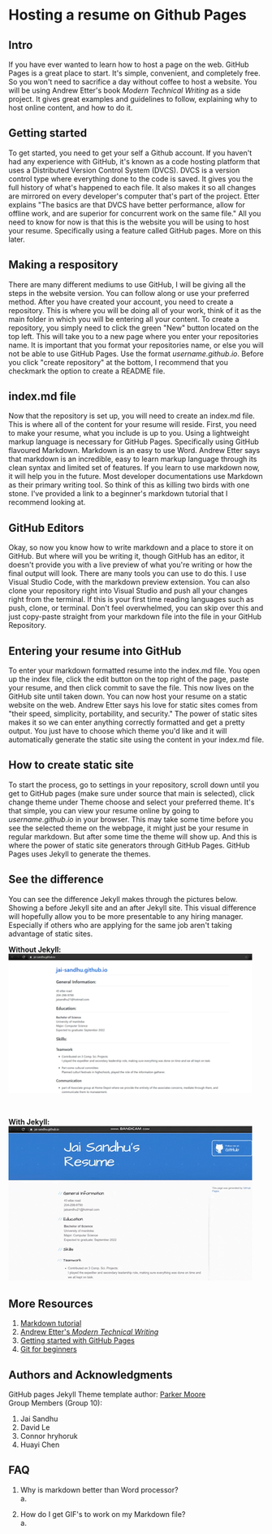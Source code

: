 # Hosting a resume on Github Pages

## Intro
If you have ever wanted to learn how to host a page on the web. GitHub Pages is a great place to start. It's simple, convenient, and completely free. So you won't need to sacrifice a day without coffee to host a website. You will be using Andrew Etter's book _Modern Technical Writing_ as a side project. It gives great examples and guidelines to follow, explaining why to host online content, and how to do it.  

## Getting started
To get started, you need to get your self a Github account. If you haven't had any experience with GitHub, it's known as a code hosting platform that uses a Distributed Version Control System (DVCS). DVCS is a version control type where everything done to the code is saved. It gives you the full history of what's happened to each file. It also makes it so all changes are mirrored on every developer's computer that's part of the project. Etter explains "The basics are that DVCS have better performance, allow for offline work, and are superior for concurrent work on the same file." All you need to know for now is that this is the website you will be using to host your resume. Specifically using a feature called GitHub pages. More on this later.  

## Making a respository
There are many different mediums to use GitHub, I will be giving all the steps in the website version. You can follow along or use your preferred method. After you have created your account, you need to create a repository. This is where you will be doing all of your work, think of it as the main folder in which you will be entering all your content. To create a repository, you simply need to click the green "New" button located on the top left. This will take you to a new page where you enter your repositories name. It is important that you format your repositories name, or else you will not be able to use GitHub Pages. Use the format _username.github.io</span>_. Before you click "create repository" at the bottom, I recommend that you checkmark the option to create a README file.  
## index.md<span> file
Now that the repository is set up, you will need to create an index.md file. This is where all of the content for your resume will reside. First, you need to make your resume, what you include is up to you. Using a lightweight markup language is necessary for GitHub Pages. Specifically using GitHub flavoured Markdown. Markdown is an easy to use Word. Andrew Etter says that markdown is an incredible, easy to learn markup language through its clean syntax and limited set of features. If you learn to use markdown now, it will help you in the future. Most developer documentations use Markdown as their primary writing tool. So think of this as killing two birds with one stone. I've provided a link to a beginner's markdown tutorial that I recommend looking at.  
## GitHub Editors
Okay, so now you know how to write markdown and a place to store it on GitHub. But where will you be writing it, though GitHub has an editor, it doesn't provide you with a live preview of what you're writing or how the final output will look. There are many tools you can use to do this. I use Visual Studio Code, with the markdown preview extension. You can also clone your repository right into Visual Studio and push all your changes right from the terminal. If this is your first time reading languages such as push, clone, or terminal. Don't feel overwhelmed, you can skip over this and just copy-paste straight from your markdown file into the file in your GitHub Repository.  

## Entering your resume into GitHub
To enter your markdown formatted resume into the index.md file. You open up the index file, click the edit button on the top right of the page, paste your resume, and then click commit to save the file. This now lives on the GitHub site until taken down. You can now host your resume on a static website on the web. Andrew Etter says his love for static sites comes from "their speed, simplicity, portability, and security." The power of static sites makes it so we can enter anything correctly formatted and get a pretty output. You just have to choose which theme you'd like and it will automatically generate the static site using the content in your index.md file. 
## How to create static site
To start the process, go to settings in your repository, scroll down until you get to GitHub pages (make sure under source that main is selected), click change theme under Theme choose and select your preferred theme. It's that simple, you can view your resume online by going to _<span>username.github.io<span>_ in your browser. This may take some time before you see the selected theme on the webpage, it might just be your resume in regular markdown. But after some time the theme will show up. And this is where the power of static site generators through GitHub Pages. GitHub Pages uses Jekyll to generate the themes.  
## See the difference
You can see the difference Jekyll makes through the pictures below. Showing a before Jekyll site and an after Jekyll site. This visual difference will hopefully allow you to be more presentable to any hiring manager. Especially if others who are applying for the same job aren't taking advantage of static sites.  


**Without Jekyll:**  
<img src="https://github.com/jai-sandhu/jai-sandhu.github.io/blob/main/media/pic.png" width="480">

&nbsp;  

**With Jekyll:**  
![Resume with Jekyll GIF](https://github.com/jai-sandhu/jai-sandhu.github.io/blob/main/media/gif.gif)

## More Resources
1. [Markdown tutorial](https://www.markdowntutorial.com/)
2. [Andrew Etter's _Modern Technical Writing_](https://www.amazon.ca/Modern-Technical-Writing-Introduction-Documentation-ebook/dp/B01A2QL9SS)
3. [Getting started with GitHub Pages](https://pages.github.com/)
4. [Git for beginners](https://product.hubspot.com/blog/git-and-github-tutorial-for-beginners)
&nbsp;  

## Authors and Acknowledgments  
GitHub pages Jekyll Theme template author: [Parker Moore](https://github.com/parkr)  
Group Members (Group 10):
1. Jai Sandhu
2. David Le
3. Connor hryhoruk
4. Huayi Chen  

## FAQ  
1. Why is markdown better than Word processor?  
   a.

2. How do I get GIF's to work on my Markdown file?  
   a. 

